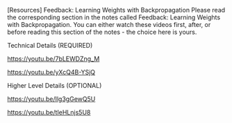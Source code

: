 [Resources] Feedback: Learning Weights with Backpropagation
Please read the corresponding section in the notes called Feedback: Learning Weights with Backpropagation.  You can either watch these videos first, after, or before reading this section of the notes - the choice here is yours.

Technical Details (REQUIRED)

https://youtu.be/7bLEWDZng_M

https://youtu.be/yXcQ4B-YSjQ

Higher Level Details (OPTIONAL)

https://youtu.be/Ilg3gGewQ5U

https://youtu.be/tIeHLnjs5U8
